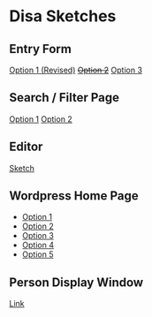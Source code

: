 Disa Sketches
=============

Entry Form
----------

[Option 1 (Revised)](form-prototype-1.html)
<strike>[Option 2](form-prototype-2.html)</strike>
[Option 3](form-prototype-3.html)

Search / Filter Page
--------------------

[Option 1](search-sketch-1.png)
[Option 2](search-sketch-2.png)

Editor
------

[Sketch](editor.svg)

Wordpress Home Page
-------------------

-   [Option 1](wordpress/option-1/index.html)
-   [Option 2](wordpress/option-2/index.html)
-   [Option 3](wordpress/option-3/index.html)
-   [Option 4](wordpress/option-4/index.html)
-   [Option 5](wordpress/option-5/index.html)

Person Display Window
---------------------

[Link](display-window/index.html)
